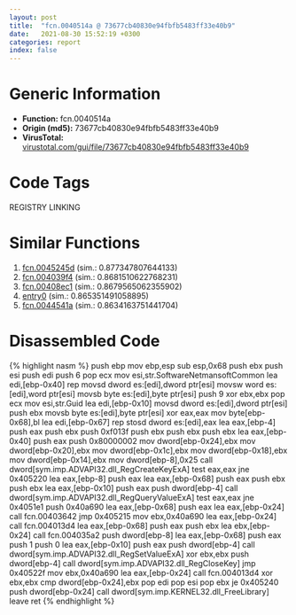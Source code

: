 ```yaml
---
layout: post
title:  "fcn.0040514a @ 73677cb40830e94fbfb5483ff33e40b9"
date:   2021-08-30 15:52:19 +0300
categories: report
index: false
---
```


# Generic Information
- **Function:** fcn.0040514a
- **Origin (md5):** 73677cb40830e94fbfb5483ff33e40b9
- **VirusTotal:** [virustotal.com/gui/file/73677cb40830e94fbfb5483ff33e40b9][virustotal_ref]

# Code Tags
<span class="tag" id="REGISTRY">REGISTRY</span>
<span class="tag" id="LINKING">LINKING</span>


# Similar Functions

1. [fcn.0045245d][similar_1_ref] (sim.: 0.877347807644133)
2. [fcn.004039f4][similar_2_ref] (sim.: 0.8681510622768231)
3. [fcn.00408ec1][similar_3_ref] (sim.: 0.8679565062355902)
4. [entry0][similar_4_ref] (sim.: 0.865351491058895)
5. [fcn.0044541a][similar_5_ref] (sim.: 0.8634163751441704)


# Disassembled Code

{% highlight nasm %}
push ebp
mov ebp,esp
sub esp,0x68
push ebx
push esi
push edi
push 6
pop ecx
mov esi,str.SoftwareNetmansoftCommon
lea edi,[ebp-0x40]
rep movsd dword es:[edi],dword ptr[esi]
movsw word es:[edi],word ptr[esi]
movsb byte es:[edi],byte ptr[esi]
push 9
xor ebx,ebx
pop ecx
mov esi,str.Guid
lea edi,[ebp-0x10]
movsd dword es:[edi],dword ptr[esi]
push ebx
movsb byte es:[edi],byte ptr[esi]
xor eax,eax
mov byte[ebp-0x68],bl
lea edi,[ebp-0x67]
rep stosd dword es:[edi],eax
lea eax,[ebp-4]
push eax
push ebx
push 0xf013f
push ebx
push ebx
push ebx
lea eax,[ebp-0x40]
push eax
push 0x80000002
mov dword[ebp-0x24],ebx
mov dword[ebp-0x20],ebx
mov dword[ebp-0x1c],ebx
mov dword[ebp-0x18],ebx
mov dword[ebp-0x14],ebx
mov dword[ebp-8],0x25
call dword[sym.imp.ADVAPI32.dll_RegCreateKeyExA]
test eax,eax
jne 0x405220
lea eax,[ebp-8]
push eax
lea eax,[ebp-0x68]
push eax
push ebx
push ebx
lea eax,[ebp-0x10]
push eax
push dword[ebp-4]
call dword[sym.imp.ADVAPI32.dll_RegQueryValueExA]
test eax,eax
jne 0x4051e1
push 0x40a690
lea eax,[ebp-0x68]
push eax
lea eax,[ebp-0x24]
call fcn.00403642
jmp 0x405215
mov ebx,0x40a690
lea eax,[ebp-0x24]
call fcn.004013d4
lea eax,[ebp-0x68]
push eax
push ebx
lea ebx,[ebp-0x24]
call fcn.004035a2
push dword[ebp-8]
lea eax,[ebp-0x68]
push eax
push 1
push 0
lea eax,[ebp-0x10]
push eax
push dword[ebp-4]
call dword[sym.imp.ADVAPI32.dll_RegSetValueExA]
xor ebx,ebx
push dword[ebp-4]
call dword[sym.imp.ADVAPI32.dll_RegCloseKey]
jmp 0x40522f
mov ebx,0x40a690
lea eax,[ebp-0x24]
call fcn.004013d4
xor ebx,ebx
cmp dword[ebp-0x24],ebx
pop edi
pop esi
pop ebx
je 0x405240
push dword[ebp-0x24]
call dword[sym.imp.KERNEL32.dll_FreeLibrary]
leave 
ret 
{% endhighlight %}


[similar_1_ref]: /report/fcn.0045245d@c3466bab32f3a73706b87b6042748ed4
[similar_2_ref]: /report/fcn.004039f4@0cb2d61ee2bb08c35289961542a08513
[similar_3_ref]: /report/fcn.00408ec1@470263fe7e7cc115b95cd041d643e3b5
[similar_4_ref]: /report/entry0@7b8f4ef4fb1f8ad81aca09da2f992561
[similar_5_ref]: /report/fcn.0044541a@c3466bab32f3a73706b87b6042748ed4
[virustotal_ref]: https://www.virustotal.com/gui/file/73677cb40830e94fbfb5483ff33e40b9